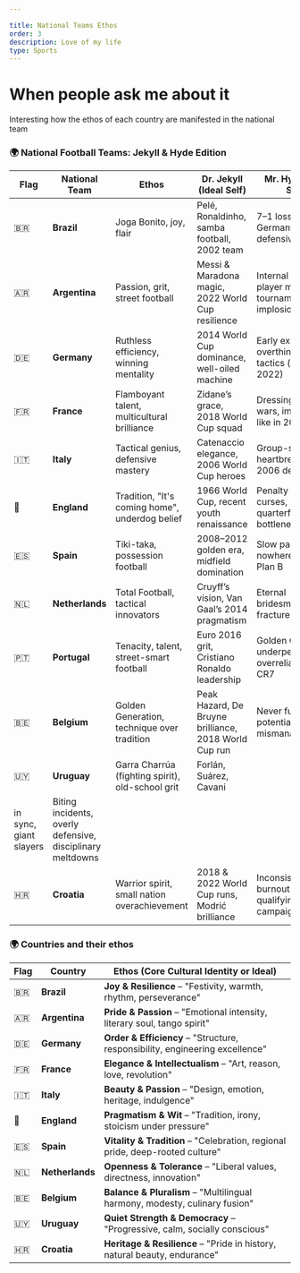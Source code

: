 ```yaml
---

title: National Teams Ethos
order: 3
description: Love of my life
type: Sports
---
```

# When people ask me about it

Interesting how the ethos of each country are manifested in the national team


### 🌍 **National Football Teams: Jekyll & Hyde Edition**

| Flag | National Team     | Ethos                                               | Dr. Jekyll (Ideal Self)                                      | Mr. Hyde (Dark Side)                                          |
|------|-------------------|-----------------------------------------------------|-------------------------------------------------------------|--------------------------------------------------------------|
| 🇧🇷   | **Brazil**         | Joga Bonito, joy, flair                            | Pelé, Ronaldinho, samba football, 2002 team                 | 7–1 loss to Germany, defensive collapse                      |
| 🇦🇷   | **Argentina**      | Passion, grit, street football                    | Messi & Maradona magic, 2022 World Cup resilience           | Internal chaos, player mutinies, tournament implosions       |
| 🇩🇪   | **Germany**        | Ruthless efficiency, winning mentality             | 2014 World Cup dominance, well-oiled machine                | Early exits, overthinking tactics (e.g., 2018, 2022)         |
| 🇫🇷   | **France**         | Flamboyant talent, multicultural brilliance        | Zidane’s grace, 2018 World Cup squad                        | Dressing room civil wars, implosions like in 2010            |
| 🇮🇹   | **Italy**          | Tactical genius, defensive mastery                 | Catenaccio elegance, 2006 World Cup heroes                  | Group-stage heartbreaks, post-2006 declines                  |
| 🏴    | **England**        | Tradition, "It's coming home", underdog belief     | 1966 World Cup, recent youth renaissance                    | Penalty shootout curses, quarterfinal bottlenecks            |
| 🇪🇸   | **Spain**          | Tiki-taka, possession football                     | 2008–2012 golden era, midfield domination                   | Slow passing to nowhere, lack of Plan B                      |
| 🇳🇱   | **Netherlands**    | Total Football, tactical innovators                | Cruyff’s vision, Van Gaal’s 2014 pragmatism                 | Eternal bridesmaids, team fractures                          |
| 🇵🇹   | **Portugal**       | Tenacity, talent, street-smart football            | Euro 2016 grit, Cristiano Ronaldo leadership                | Golden Generation underperformance, overreliance on CR7      |
| 🇧🇪   | **Belgium**        | Golden Generation, technique over tradition        | Peak Hazard, De Bruyne brilliance, 2018 World Cup run       | Never fulfilling potential, manager mismanagement            |
| 🇺🇾   | **Uruguay**        | Garra Charrúa (fighting spirit), old-school grit   | Forlán, Suárez, Cavani 
in sync, giant slayers               | Biting incidents, overly defensive, disciplinary meltdowns   |
| 🇭🇷   | **Croatia**        | Warrior spirit, small nation overachievement       | 2018 & 2022 World Cup runs, Modrić brilliance               | Inconsistency, burnout in qualifying campaigns               |


### 🌍 **Countries and their ethos**

| Flag | Country      | Ethos (Core Cultural Identity or Ideal)                                       |
|------|--------------|-------------------------------------------------------------------------------|
| 🇧🇷   | **Brazil**     | **Joy & Resilience** – "Festivity, warmth, rhythm, perseverance"             |
| 🇦🇷   | **Argentina**  | **Pride & Passion** – "Emotional intensity, literary soul, tango spirit"     |
| 🇩🇪   | **Germany**     | **Order & Efficiency** – "Structure, responsibility, engineering excellence"|
| 🇫🇷   | **France**      | **Elegance & Intellectualism** – "Art, reason, love, revolution"            |
| 🇮🇹   | **Italy**       | **Beauty & Passion** – "Design, emotion, heritage, indulgence"              |
| 🏴    | **England**     | **Pragmatism & Wit** – "Tradition, irony, stoicism under pressure"          |
| 🇪🇸   | **Spain**       | **Vitality & Tradition** – "Celebration, regional pride, deep-rooted culture"|
| 🇳🇱   | **Netherlands** | **Openness & Tolerance** – "Liberal values, directness, innovation"          |
| 🇧🇪   | **Belgium**     | **Balance & Pluralism** – "Multilingual harmony, modesty, culinary fusion"   |
| 🇺🇾   | **Uruguay**     | **Quiet Strength & Democracy** – "Progressive, calm, socially conscious"     |
| 🇭🇷   | **Croatia**     | **Heritage & Resilience** – "Pride in history, natural beauty, endurance"    |

